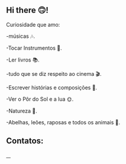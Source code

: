 ## Hi there 🙃!

<div>
Curiosidade que amo:

-músicas 🎶. 
  
-Tocar Instrumentos 🎸.

-Ler livros 📚.

-tudo que se diz respeito ao cinema 🎬.

-Escrever histórias e composições 📝.

-Ver o Pôr do Sol e a lua 🌞.

-Natureza 🌻.

-Abelhas, leões, raposas e todos os animais 🦋.
</div>

## Contatos:

<div>
  <a href="https://instagram.com/euadrielecastro?igshid=YmMTA2M2Y=" target="_blank"><img src"insta.jpeg">
  <a href="https://youtube.com/channel/UCo2aaK69t74TiLLEz3S5bog" target="_blank"><img src"">
  <a href="" target="_blank"><img src"">
  <a href="" target="_blank"><img src"">
